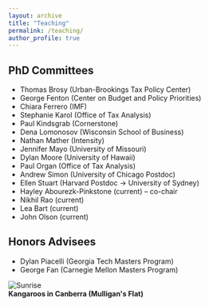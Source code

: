 ```yaml
---
layout: archive
title: "Teaching"
permalink: /teaching/
author_profile: true
---
```


## PhD Committees

- Thomas Brosy (Urban-Brookings Tax Policy Center)
- George Fenton (Center on Budget and Policy Priorities)
- Chiara Ferrero (IMF)
- Stephanie Karol (Office of Tax Analysis)
- Paul Kindsgrab (Cornerstone)
- Dena Lomonosov (Wisconsin School of Business)
- Nathan Mather (Intensity)
- Jennifer Mayo (University of Missouri)
- Dylan Moore (University of Hawaii)
- Paul Organ (Office of Tax Analysis)
- Andrew Simon (University of Chicago Postdoc)
- Ellen Stuart (Harvard Postdoc → University of Sydney)
- Hayley Abourezk-Pinkstone (current) – co-chair
- Nikhil Rao (current)
- Lea Bart (current)
- John Olson (current)

## Honors Advisees

- Dylan Piacelli (Georgia Tech Masters Program)
- George Fan (Carnegie Mellon Masters Program)


![Sunrise](https://ashleycraig.com/images/IMG_1478.jpg "Kangaroos in Canberra (Mulligan's Flat)")
<br>**Kangaroos in Canberra (Mulligan's Flat)**
